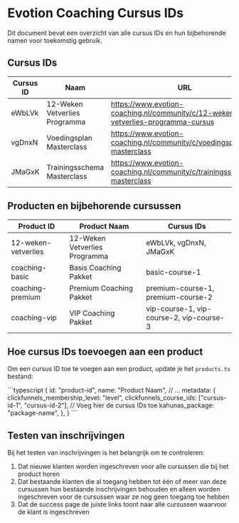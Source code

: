 # Evotion Coaching Cursus IDs

Dit document bevat een overzicht van alle cursus IDs en hun bijbehorende namen voor toekomstig gebruik.

## Cursus IDs

| Cursus ID | Naam | URL |
|-----------|------|-----|
| eWbLVk | 12-Weken Vetverlies Programma | https://www.evotion-coaching.nl/community/c/12-weken-vetverlies-programma-cursus |
| vgDnxN | Voedingsplan Masterclass | https://www.evotion-coaching.nl/community/c/voedingsplan-masterclass |
| JMaGxK | Trainingsschema Masterclass | https://www.evotion-coaching.nl/community/c/trainingsschema-masterclass |

## Producten en bijbehorende cursussen

| Product ID | Product Naam | Cursus IDs |
|------------|--------------|------------|
| 12-weken-vetverlies | 12-Weken Vetverlies Programma | eWbLVk, vgDnxN, JMaGxK |
| coaching-basic | Basis Coaching Pakket | basic-course-1 |
| coaching-premium | Premium Coaching Pakket | premium-course-1, premium-course-2 |
| coaching-vip | VIP Coaching Pakket | vip-course-1, vip-course-2, vip-course-3 |

## Hoe cursus IDs toevoegen aan een product

Om een cursus ID toe te voegen aan een product, update je het `products.ts` bestand:

\`\`\`typescript
{
  id: "product-id",
  name: "Product Naam",
  // ...
  metadata: {
    clickfunnels_membership_level: "level",
    clickfunnels_course_ids: ["cursus-id-1", "cursus-id-2"], // Voeg hier de cursus IDs toe
    kahunas_package: "package-name",
  },
}
\`\`\`

## Testen van inschrijvingen

Bij het testen van inschrijvingen is het belangrijk om te controleren:

1. Dat nieuwe klanten worden ingeschreven voor alle cursussen die bij het product horen
2. Dat bestaande klanten die al toegang hebben tot één of meer van deze cursussen hun bestaande inschrijvingen behouden en alleen worden ingeschreven voor de cursussen waar ze nog geen toegang toe hebben
3. Dat de success page de juiste links toont naar alle cursussen waarvoor de klant is ingeschreven

